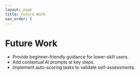 ```yaml
---
layout: page
title: Future Work
nav_order: 8
---
```


# Future Work
- Provide beginner-friendly guidance for lower-skill users.
- Add contextual AI prompts at key steps.
- Implement auto-scoring tasks to validate self-assessments.
